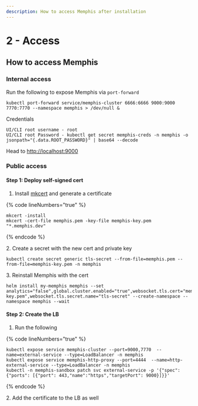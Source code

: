 ```yaml
---
description: How to access Memphis after installation
---
```


# 2 - Access

## How to access Memphis

### Internal access

Run the following to expose Memphis via `port-forward`

```
kubectl port-forward service/memphis-cluster 6666:6666 9000:9000 7770:7770 --namespace memphis > /dev/null &
```

Credentials

```
UI/CLI root username - root
UI/CLI root Password - kubectl get secret memphis-creds -n memphis -o jsonpath="{.data.ROOT_PASSWORD}" | base64 --decode
```

Head to [http://localhost:9000](http://localhost:9000)

### Public access

#### Step 1: Deploy self-signed cert

1. Install [mkcert](https://github.com/FiloSottile/mkcert) and generate a certificate

{% code lineNumbers="true" %}
```
mkcert -install
mkcert -cert-file memphis.pem -key-file memphis-key.pem "*.memphis.dev"
```
{% endcode %}

2\. Create a secret with the new cert and private key

```
kubectl create secret generic tls-secret --from-file=memphis.pem --from-file=memphis-key.pem -n memphis
```

3\. Reinstall Memphis with the cert

```
helm install my-memphis memphis --set analytics="false",global.cluster.enabled="true",websocket.tls.cert="memphis.pem",websocket.tls.key="memphis-key.pem",websocket.tls.secret.name="tls-secret" --create-namespace --namespace memphis --wait
```

#### Step 2: Create the LB

1. Run the following

{% code lineNumbers="true" %}
```
kubectl expose service memphis-cluster --port=9000,7770  --name=external-service --type=LoadBalancer -n memphis
kubectl expose service memphis-http-proxy --port=4444  --name=http-external-service --type=LoadBalancer -n memphis
kubectl -n memphis-sandbox patch svc external-service -p '{"spec":{"ports": [{"port": 443,"name":"https","targetPort": 9000}]}}'
```
{% endcode %}

2\. Add the certificate to the LB as well
